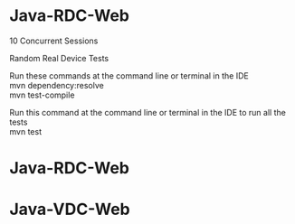 # Java-RDC-Web

10 Concurrent Sessions

Random Real Device Tests 

Run these commands at the command line or terminal in the IDE   
mvn dependency:resolve   
mvn test-compile

Run this command at the command line or terminal in the IDE to run all the tests   
mvn test

# Java-RDC-Web
# Java-VDC-Web
